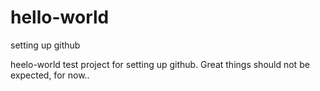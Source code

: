 hello-world
===========

setting up github

heelo-world test project for setting up github. Great things should not be expected, for now..
